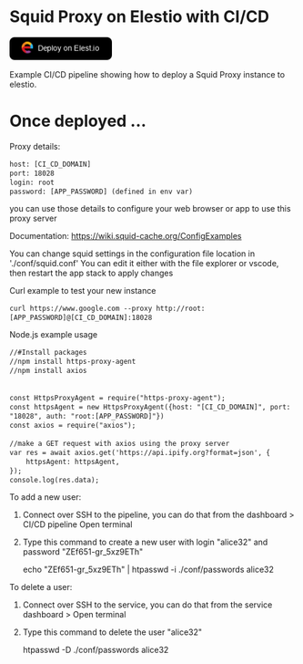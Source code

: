 # Squid Proxy on Elestio with CI/CD

<a href="https://dash.elest.io/deploy?source=cicd&social=dockerCompose&url=https://github.com/elestio-examples/docker-compose-timescaledb"><img src="deploy-on-elestio.png" alt="Deploy on Elest.io" width="180px" /></a>

Example CI/CD pipeline showing how to deploy a Squid Proxy instance to elestio.

# Once deployed ...

Proxy details:

    host: [CI_CD_DOMAIN]
    port: 18028
    login: root
    password: [APP_PASSWORD] (defined in env var)

you can use those details to configure your web browser or app to use this proxy server

Documentation: https://wiki.squid-cache.org/ConfigExamples

You can change squid settings in the configuration file location in './conf/squid.conf'
You can edit it either with the file explorer or vscode, then restart the app stack to apply changes


Curl example to test your new instance

    curl https://www.google.com --proxy http://root:[APP_PASSWORD]@[CI_CD_DOMAIN]:18028




Node.js example usage

    //#Install packages
    //npm install https-proxy-agent
    //npm install axios


    const HttpsProxyAgent = require("https-proxy-agent");
    const httpsAgent = new HttpsProxyAgent({host: "[CI_CD_DOMAIN]", port: "18028", auth: "root:[APP_PASSWORD]"})
    const axios = require("axios");

    //make a GET request with axios using the proxy server
    var res = await axios.get('https://api.ipify.org?format=json', {
        httpsAgent: httpsAgent,
    });
    console.log(res.data); 





To add a new user:
1) Connect over SSH to the pipeline, you can do that from the dashboard > CI/CD pipeline Open terminal
2) Type this command to create a new user with login "alice32" and password "ZEf651-gr_5xz9ETh"

    echo "ZEf651-gr_5xz9ETh" | htpasswd -i ./conf/passwords alice32

To delete a user:
1) Connect over SSH to the service, you can do that from the service dashboard > Open terminal
2) Type this command to delete the user "alice32"

    htpasswd -D ./conf/passwords alice32
